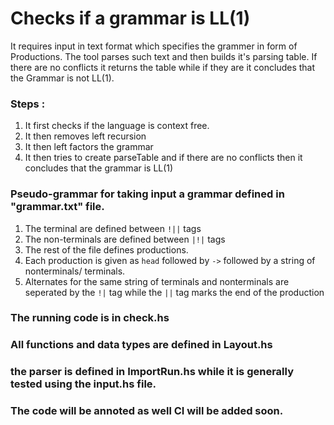# Checks if a grammar is LL(1)

It requires input in text format which specifies the grammer in form of Productions. The tool parses such text and then builds it's parsing table. If there are no conflicts it returns the table while if they are it concludes that the Grammar is not LL(1). 
### Steps :
1. It first checks if the language is context free.
2. It then removes left recursion
3. It then left factors the grammar
4. It then tries to create parseTable and if there are no conflicts then it concludes that the grammar is LL(1)

### Pseudo-grammar for taking input a grammar defined in "grammar.txt" file.
1. The terminal are defined between `!||` tags
2. The non-terminals are defined between `|!|` tags
3. The rest of the file defines productions. 
4. Each production is given as `head` followed by `->` followed by a string of nonterminals/ terminals.
5. Alternates for the same string of terminals and nonterminals are seperated by the `!|` tag while the `||` tag marks the end of the production

### The running code is in check.hs
### All functions and data types are defined in Layout.hs
### the parser is defined in ImportRun.hs while it is generally tested using the input.hs file.
### The code will be annoted as well CI will be added soon.